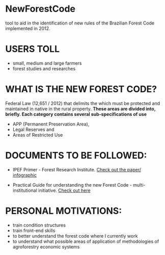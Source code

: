 # NewForestCode
tool to aid in the identification of new rules of the Brazilian Forest Code implemented in 2012.

# USERS TOLL
- small, medium and large farmers
- forest studies and researches 

# WHAT IS THE NEW FOREST CODE? 
Federal Law (12,651 / 2012) that delimits the which must be protected and maintained in native in the rural property. 
**These areas are divided into, briefly. Each category contains several sub-specifications of use**
  - APP (Permanent Preservation Area),
  - Legal Reserves and
  - Areas of Restricted Use

# DOCUMENTS TO BE FOLLOWED:
- IPEF Primer - Forest Research Institute. [Check out the paper/ infographic](https://www.ipef.br/publicacoes/cartilha_cf/novoCFpequenosrurais.pdf)

- Practical Guide for understanding the new Forest Code - multi-institutional initiative. [Check out here](https://www.bvrio.org/view?type=publication&key=publicacoes/ae40d053-95a5-4eb0-aad1-a313871e2ecb.pdf)

# PERSONAL MOTIVATIONS:
- train condition structures
- train front-end skills
- to better understand the forest code where I currently work
- to understand what possible areas of application of methodologies of agroforestry economic systems
